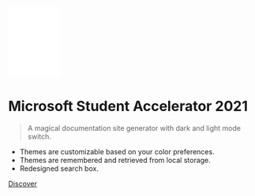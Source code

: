 ![logo](https://raw.githubusercontent.com/AUMSA/2021-MSA-content/main/images/logo.svg)

# Microsoft Student Accelerator 2021

> A magical documentation site generator with dark and light mode switch.

- Themes are customizable based on your color preferences.
- Themes are remembered and retrieved from local storage.
- Redesigned search box.

<a href="#/?id=headline" id="discover">Discover</a>